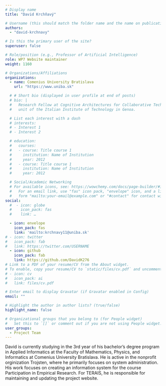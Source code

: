 ```yaml
---
# Display name
title: "David Krchňavý"

# Username (this should match the folder name and the name on publications)
authors:
  - "david-krchnavy"

# Is this the primary user of the site?
superuser: false

# Role/position (e.g., Professor of Artificial Intelligence)
role: WP7 Website maintainer
weight: 1160

# Organizations/Affiliations
organizations:
  - name: Comenius University Bratislava
    url: "https://www.uniba.sk"

  # # Short bio (displayed in user profile at end of posts)
  # bio: |
  #   Research Fellow at Cognitive Architectures for Collaborative Technologies
  #   unit of the Italian Institute of Technology in Genoa.

  # List each interest with a dash
  # interests:
  # - Interest 1
  # - Interest 2

  # education:
  #   courses:
  #   - course: Title course 1
  #     institution: Name of Institution
  #     year: 2012
  #   - course: Title course 1
  #     institution: Name of Institution
  #     year: 2012

  # Social/Academic Networking
  # For available icons, see: https://wowchemy.com/docs/page-builder/#icons
  #   For an email link, use "fas" icon pack, "envelope" icon, and a link in the
  #   form "mailto:your-email@example.com" or "#contact" for contact widget.
social:
  #  - icon: globe
  #    icon_pack: fas
  #    link: …

  - icon: envelope
    icon_pack: fas
    link: 'mailto:krchnavy11@uniba.sk'
# - icon: twitter
#   icon_pack: fab
#   link: https://twitter.com/USERNAME
  - icon: github
    icon_pack: fab
    link: https://github.com/DavidK276
# Link to a PDF of your resume/CV from the About widget.
# To enable, copy your resume/CV to `static/files/cv.pdf` and uncomment the lines below.
# - icon: cv
#   icon_pack: ai
#   link: files/cv.pdf

# Enter email to display Gravatar (if Gravatar enabled in Config)
email: ""

# Highlight the author in author lists? (true/false)
highlight_name: false

# Organizational groups that you belong to (for People widget)
#   Set this to `[]` or comment out if you are not using People widget.
user_groups:
  - Project Team
---
```


David is currently studying in the 3rd year of his bachelor’s degree program in Applied Informatics at the Faculty of
Mathematics, Physics, and Informatics at Comenius University Bratislava. He is active in the nonprofit orginization
Trojsten, where he primarily focuses on system administration. His work focuses on creating an information system for
the course Participation in Empirical Research. For TERAIS, he is responsible for maintaining and updating the project
website.
